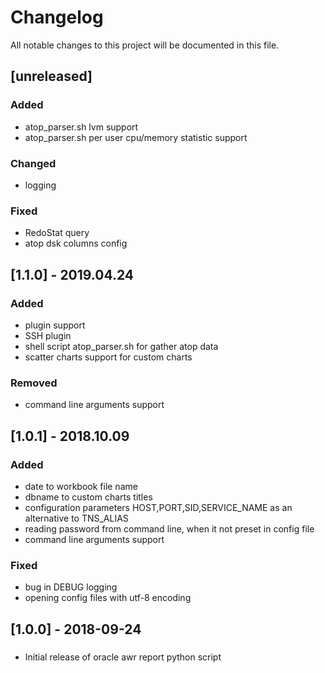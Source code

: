 # Changelog
All notable changes to this project will be documented in this file.

## [unreleased]
### Added
- atop_parser.sh lvm support
- atop_parser.sh per user cpu/memory statistic support
### Changed
- logging
### Fixed
- RedoStat query
- atop dsk columns config

## [1.1.0] - 2019.04.24
### Added
- plugin support
- SSH plugin
- shell script atop_parser.sh for gather atop data
- scatter charts support for custom charts
### Removed
- command line arguments support

## [1.0.1] - 2018.10.09
### Added
- date to workbook file name
- dbname to custom charts titles
- configuration parameters HOST,PORT,SID,SERVICE_NAME as an alternative to TNS_ALIAS
- reading password from command line, when it not preset in config file
- command line arguments support
### Fixed
- bug in DEBUG logging
- opening config files with utf-8 encoding

## [1.0.0] - 2018-09-24
###
- Initial release of oracle awr report python script
